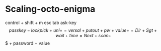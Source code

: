 # Scaling-octo-enigma
control + shift + m
esc  tab 
ask-key $$ 
passkey - lockpick + uni + =
versal + put out + pw + value + =
Dir + Sgt + wait + time =
Next + scan + $$$ + password + value



